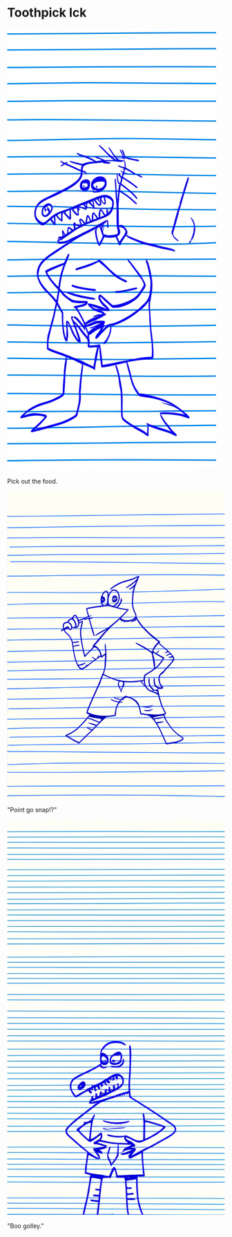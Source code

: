 # Toothpick Ick

![Garrey Goosey holds a single toothpick, looking satisfied after a meal.](toothpick-1.png)

Pick out the food.

![Garrey Goosey struggles with the toothpick, which is stuck in his beak or splintering.](toothpick-2.png)

"Point go snap!?"

![Garrey Goosey glares furiously at the broken toothpick, looking frustrated.](toothpick-3.png)

"Boo golley."